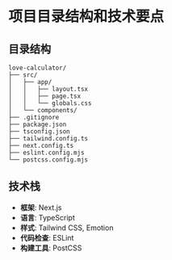 # 项目目录结构和技术要点

## 目录结构
```
love-calculator/
├── src/
│   ├── app/
│   │   ├── layout.tsx
│   │   ├── page.tsx
│   │   └── globals.css
│   └── components/
├── .gitignore
├── package.json
├── tsconfig.json
├── tailwind.config.ts
├── next.config.ts
├── eslint.config.mjs
└── postcss.config.mjs
```

## 技术栈
- **框架**: Next.js
- **语言**: TypeScript
- **样式**: Tailwind CSS, Emotion
- **代码检查**: ESLint
- **构建工具**: PostCSS 